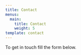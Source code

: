 ```yaml
---
title: Contact
menus:
  main:
    title: Contact
    weight: 5
template: contact
---
```


To get in touch fill the form below.
